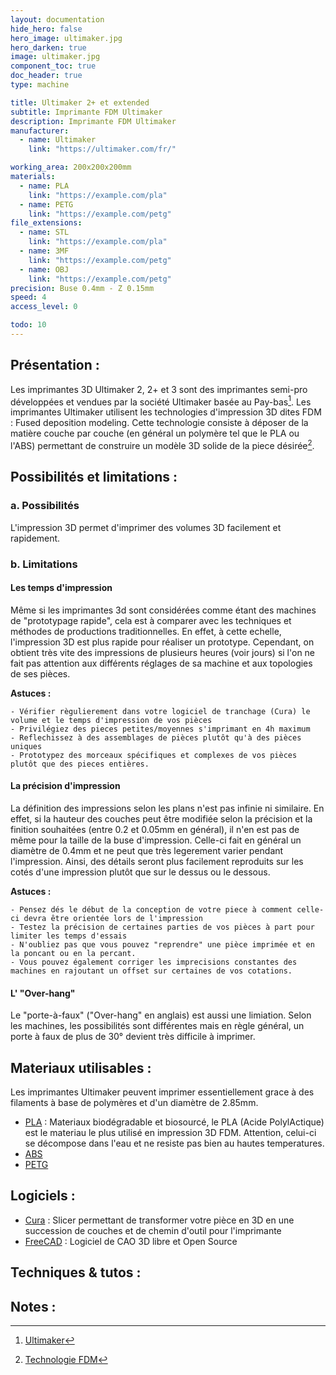 ```yaml
---
layout: documentation
hide_hero: false
hero_image: ultimaker.jpg
hero_darken: true
image: ultimaker.jpg
component_toc: true
doc_header: true
type: machine

title: Ultimaker 2+ et extended
subtitle: Imprimante FDM Ultimaker
description: Imprimante FDM Ultimaker
manufacturer:
  - name: Ultimaker
    link: "https://ultimaker.com/fr/"

working_area: 200x200x200mm
materials:
  - name: PLA
    link: "https://example.com/pla"
  - name: PETG
    link: "https://example.com/petg"
file_extensions:
  - name: STL
    link: "https://example.com/pla"
  - name: 3MF
    link: "https://example.com/petg"
  - name: OBJ
    link: "https://example.com/petg"
precision: Buse 0.4mm - Z 0.15mm
speed: 4
access_level: 0

todo: 10
---
```

## Présentation :

Les imprimantes 3D Ultimaker 2, 2+ et 3 sont des imprimantes semi-pro développées et vendues par la société Ultimaker basée au Pay-bas[^1]. Les imprimantes Ultimaker utilisent les technologies d'impression 3D dites FDM : Fused deposition modeling. Cette technologie consiste à déposer de la matière couche par couche (en général un polymère tel que le PLA ou l'ABS) permettant de construire un modèle 3D solide de la piece désirée[^2].

## Possibilités et limitations :

### a. Possibilités

L'impression 3D permet d'imprimer des volumes 3D facilement et rapidement. 

### b. Limitations

#### Les temps d'impression

Même si les imprimantes 3d sont considérées comme étant des machines de "prototypage rapide", cela est à comparer avec les techniques et méthodes de productions traditionnelles. En effet, à cette echelle, l'impression 3D est plus rapide pour réaliser un prototype. Cependant, on obtient très vite des impressions de plusieurs heures (voir jours) si l'on ne fait pas attention aux différents réglages de sa machine et aux topologies de ses pièces. 

**Astuces :**

    - Vérifier règulierement dans votre logiciel de tranchage (Cura) le volume et le temps d'impression de vos pièces
    - Privilégiez des pieces petites/moyennes s'imprimant en 4h maximum
    - Reflechissez à des assemblages de pièces plutôt qu'à des pièces uniques
    - Prototypez des morceaux spécifiques et complexes de vos pièces plutôt que des pieces entières.

#### La précision d'impression

La définition des impressions selon les plans n'est pas infinie ni similaire. En effet, si la hauteur des couches peut être modifiée selon la précision et la finition souhaitées (entre 0.2 et 0.05mm en général), il n'en est pas de même pour la taille de la buse d'impression.
Celle-ci fait en général un diamètre de 0.4mm et ne peut que très legerement varier pendant l'impression. Ainsi, des détails seront plus facilement reproduits sur les cotés d'une impression plutôt que sur le dessus ou le dessous. 

**Astuces :**

    - Pensez dés le début de la conception de votre piece à comment celle-ci devra être orientée lors de l'impression
    - Testez la précision de certaines parties de vos pièces à part pour limiter les temps d'essais
    - N'oubliez pas que vous pouvez "reprendre" une pièce imprimée et en la poncant ou en la percant. 
    - Vous pouvez également corriger les imprecisions constantes des machines en rajoutant un offset sur certaines de vos cotations.

#### L' "Over-hang"

Le "porte-à-faux" ("Over-hang" en anglais) est aussi une limiation. Selon les machines, les possibilités sont différentes mais en règle général, un porte à faux de plus de 30° devient très difficile à imprimer.

## Materiaux utilisables :

Les imprimantes Ultimaker peuvent imprimer essentiellement grace à des filaments à base de polymères et d'un diamètre de 2.85mm. 

- [PLA](https://fr.wikipedia.org/wiki/Acide_polylactique) : Materiaux biodégradable et biosourcé, le PLA (Acide PolylActique) est le materiau le plus utilisé en impression 3D FDM. Attention, celui-ci se décompose dans l'eau et ne resiste pas bien au hautes temperatures.
- [ABS]()
- [PETG]()

## Logiciels :

- [Cura]() : Slicer permettant de transformer votre pièce en 3D en une succession de couches et de chemin d'outil pour l'imprimante
- [FreeCAD](../../pages/softs/freecad/freecad) : Logiciel de CAO 3D libre et Open Source

## Techniques & tutos :


## Notes :

[^1]: [Ultimaker](https://fr.wikipedia.org/wiki/Ultimaker)
[^2]: [Technologie FDM](https://fr.wikipedia.org/wiki/Dépôt_de_fil_fondu)
